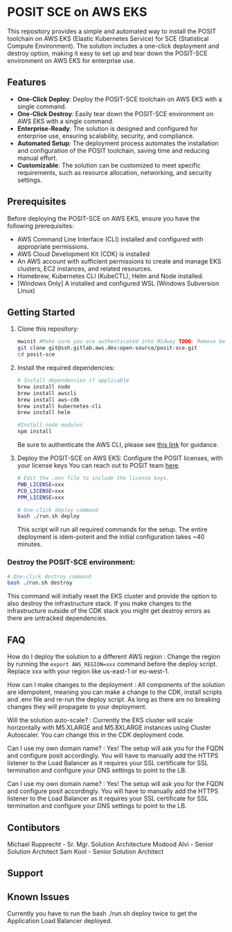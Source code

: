 # POSIT SCE on AWS EKS

This repository provides a simple and automated way to install the POSIT toolchain on AWS EKS (Elastic Kubernetes Service) for SCE (Statistical Compute Environment). The solution includes a one-click deployment and destroy option, making it easy to set up and tear down the POSIT-SCE environment on AWS EKS for enterprise use.

## Features

- **One-Click Deploy**: Deploy the POSIT-SCE toolchain on AWS EKS with a single command.
- **One-Click Destroy**: Easily tear down the POSIT-SCE environment on AWS EKS with a single command.
- **Enterprise-Ready**: The solution is designed and configured for enterprise use, ensuring scalability, security, and compliance.
- **Automated Setup**: The deployment process automates the installation and configuration of the POSIT toolchain, saving time and reducing manual effort.
- **Customizable**: The solution can be customized to meet specific requirements, such as resource allocation, networking, and security settings.

## Prerequisites

Before deploying the POSIT-SCE on AWS EKS, ensure you have the following prerequisites:

- AWS Command Line Interface (CLI) installed and configured with appropriate permissions.
- AWS Cloud Development Kit (CDK) is installed 
- An AWS account with sufficient permissions to create and manage EKS clusters, EC2 instances, and related resources.
- Homebrew, Kubernetes CLI (KubeCTL), Helm and Node installed.
- [Windows Only] A installed and configured WSL (Windows Subversion Linux)

## Getting Started

1. Clone this repository:

   ```bash
   mwinit #Make sure you are authenticated into Midway TODO: Remove before publish
   git clone git@ssh.gitlab.aws.dev:open-source/posit-sce.git
   cd posit-sce
   ```

2. Install the required dependencies:

    ```bash
    # Install dependencies if applicable
    brew install node
    brew install awscli
    brew install aws-cdk
    brew install kubernetes-cli
    brew install helm
    
    #Install node modules
    npm install
   ```

   Be sure to authenticate the AWS CLI, please see [this link](https://docs.aws.amazon.com/cli/latest/userguide/cli-chap-configure.html) for guidance.
   &nbsp;

3. Deploy the POSIT-SCE on AWS EKS:
    Configure the POSIT licenses, with your license keys
    You can reach out to POSIT team [here]((mailto:info@posit.co)).

    ```bash
    # Edit the .env file to include the license keys.
    PWB_LICENSE=xxx
    PCO_LICENSE=xxx
    PPM_LICENSE=xxx
    ```

   ```bash
   # One-click deploy command
   bash ./run.sh deploy
   ```

   This script will run all required commands for the setup.
   The entire deployment is idem-potent and the initial configuration takes ~40 minutes.
   &nbsp;


### Destroy the POSIT-SCE environment:

   ```bash
   # One-click destroy command
   bash ./run.sh destroy
   ```

   This command will initially reset the EKS cluster and provide the option to also destroy the infrastructure stack. If you make changes to the infrastructure outside of the CDK stack you might get destroy errors as there are untracked dependencies.

## FAQ

How do I deploy the solution to a different AWS region
: Change the region by running the ```export AWS_REGION=xxx``` command before the deploy script. Replace xxx with your region like us-east-1 or eu-west-1. 

How can I make changes to the deployment
: All components of the solution are idempotent, meaning you can make a change to the CDK, install scripts and .env file and re-run the deploy script. As long as there are no breaking changes they will propagate to your deployment.

Will the solution auto-scale?
: Currently the EKS cluster will scale horizontally with M5.XLARGE and M5.8XLARGE instances using Cluster Autoscaler. You can change this in the CDK deployment code. 

Can I use my own domain name?
: Yes! The setup will ask you for the FQDN and configure posit accordingly. You will have to manually add the HTTPS listener to the Load Balancer as it requires your SSL certificate for SSL termination and configure your DNS settings to point to the LB.

Can I use my own domain name?
: Yes! The setup will ask you for the FQDN and configure posit accordingly. You will have to manually add the HTTPS listener to the Load Balancer as it requires your SSL certificate for SSL termination and configure your DNS settings to point to the LB.

## Contibutors
Michael Rupprecht - Sr. Mgr. Solution Architecture
Modood Alvi - Senior Solution Architect
Sam Kool - Senior Solution Architect


## Support


## Known Issues
Currently you have to run the  bash ./run.sh deploy twice to get the Application Load Balancer deployed.

